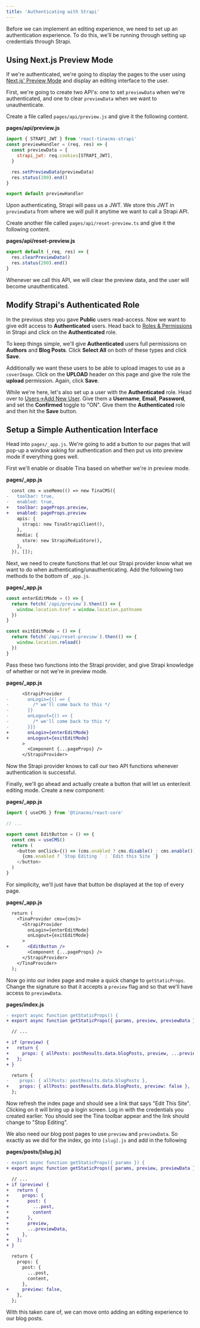 ```yaml
---
title: 'Authenticating with Strapi'
---
```


Before we can implement an editing experience, we need to set up an authentication experience. To do this, we'll be running through setting up credentials through Strapi.

## Using Next.js Preview Mode

If we're authenticated, we're going to display the pages to the user using [Next.js' Preview Mode](https://nextjs.org/docs/advanced-features/preview-mode) and display an editing interface to the user.

First, we're going to create two API's: one to set `previewData` when we're authenticated, and one to clear `previewData` when we want to unauthenticate.

Create a file called `pages/api/preview.js` and give it the following content.

**pages/api/preview.js**

```js
import { STRAPI_JWT } from 'react-tinacms-strapi'
const previewHandler = (req, res) => {
  const previewData = {
    strapi_jwt: req.cookies[STRAPI_JWT],
  }

  res.setPreviewData(previewData)
  res.status(200).end()
}

export default previewHandler
```

Upon authenticating, Strapi will pass us a JWT. We store this JWT in `previewData` from where we will pull it anytime we want to call a Strapi API.

Create another file called `pages/api/reset-preview.ts` and give it the following content.

**pages/api/reset-preview.js**

```js
export default (_req, res) => {
  res.clearPreviewData()
  res.status(200).end()
}
```

Whenever we call this API, we will clear the preview data, and the user will become unauthenticated.

## Modify Strapi's Authenticated Role

In the previous step you gave **Public** users read-access. Now we want to give edit access to **Authenticated** users. Head back to [Roles & Permissions](http://localhost:1337/admin/plugins/users-permissions/roles) in Strapi and click on the **Authenticated** role.

To keep things simple, we'll give **Authenticated** users full permissions on **Authors** and **Blog Posts**. Click **Select All** on both of these types and click **Save**.

Additionally we want these users to be able to upload images to use as a `coverImage`. Click on the **UPLOAD** header on this page and give the role the **upload** permission. Again, click **Save**.

While we're here, let's also set up a user with the **Authenticated** role. Head over to [Users->Add New User](http://localhost:1337/admin/plugins/content-manager/collectionType/plugins::users-permissions.user/create?redirectUrl=/plugins/content-manager/collectionType/plugins::users-permissions.user). Give them a **Username**, **Email**, **Password**, and set the **Confirmed** toggle to "ON". Give them the **Authenticated** role and then hit the **Save** button.

## Setup a Simple Authentication Interface

Head into `pages/_app.js`. We're going to add a button to our pages that will pop-up a window asking for authentication and then put us into preview mode if everything goes well.

First we'll enable or disable Tina based on whether we're in preview mode.

**pages/\_app.js**

```diff
  const cms = useMemo(() => new TinaCMS({
-   toolbar: true,
-   enabled: true,
+   toolbar: pageProps.preview,
+   enabled: pageProps.preview
    apis: {
      strapi: new TinaStrapiClient(),
    },
    media: {
      store: new StrapiMediaStore(),
    },
  }), []);
```

Next, we need to create functions that let our Strapi provider know what we want to do when authenticating/unauthenticating. Add the following two methods to the bottom of `_app.js`.

**pages/\_app.js**

```js
const enterEditMode = () => {
  return fetch(`/api/preview`).then(() => {
    window.location.href = window.location.pathname
  })
}

const exitEditMode = () => {
  return fetch(`/api/reset-preview`).then(() => {
    window.location.reload()
  })
}
```

Pass these two functions into the Strapi provider, and give Strapi knowledge of whether or not we're in preview mode.

**pages/\_app.js**

```diff
      <StrapiProvider
-       onLogin={() => {
-         /* we'll come back to this */
-       }}
-       onLogout={() => {
-         /* we'll come back to this */
-       }}}
+       onLogin={enterEditMode}
+       onLogout={exitEditMode}
      >
        <Component {...pageProps} />
      </StrapiProvider>
```

Now the Strapi provider knows to call our two API functions whenever authentication is successful.

Finally, we'll go ahead and actually create a button that will let us enter/exit editing mode. Create a new component:

**pages/\_app.js**

```js
import { useCMS } from '@tinacms/react-core'

// ...

export const EditButton = () => {
  const cms = useCMS()
  return (
    <button onClick={() => (cms.enabled ? cms.disable() : cms.enable())}>
      {cms.enabled ? `Stop Editing ` : `Edit this Site `}
    </button>
  )
}
```

For simplicity, we'll just have that button be displayed at the top of every page.

**pages/\_app.js**

```diff
  return (
    <TinaProvider cms={cms}>
      <StrapiProvider
        onLogin={enterEditMode}
        onLogout={exitEditMode}
      >
+       <EditButton />
        <Component {...pageProps} />
      </StrapiProvider>
    </TinaProvider>
  );
```

Now go into our index page and make a quick change to `getStaticProps`. Change the signature so that it accepts a `preview` flag and so that we'll have access to `previewData`.

**pages/index.js**

```diff
- export async function getStaticProps() {
+ export async function getStaticProps({ params, preview, previewData }) {

  // ...

+ if (preview) {
+   return {
+     props: { allPosts: postResults.data.blogPosts, preview, ...previewData },
+   };
+ }

  return {
-    props: { allPosts: postResults.data.blogPosts },
+    props: { allPosts: postResults.data.blogPosts, preview: false },
  };
```

Now refresh the index page and should see a link that says "Edit This Site". Clicking on it will bring up a login screen. Log in with the credentials you created earlier. You should see the Tina toolbar appear and the link should change to "Stop Editing".

We also need our blog post pages to use `preview` and `previewData`. So exactly as we did for the index, go into `[slug].js` and add in the following

**pages/posts/\[slug.js\]**

```diff
- export async function getStaticProps({ params }) {
+ export async function getStaticProps({ params, preview, previewData }) {

  // ...
+ if (preview) {
+   return {
+     props: {
+       post: {
+         ...post,
+         content
+       },
+       preview,
+       ...previewData,
+     },
+   };
+ }

  return {
    props: {
      post: {
        ...post,
        content,
      },
+     preview: false,
    },
  };
```

With this taken care of, we can move onto adding an editing experience to our blog posts.
